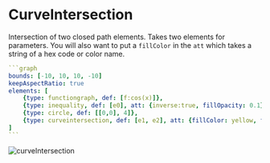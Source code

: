 # CurveIntersection

Intersection of two closed path elements. Takes two elements for parameters. You will also want to put a `fillColor` in the `att` which takes a string of a hex code or color name.

````yaml
```graph
bounds: [-10, 10, 10, -10]
keepAspectRatio: true
elements: [
	{type: functiongraph, def: [f:cos(x)]},
	{type: inequality, def: [e0], att: {inverse:true, fillOpacity: 0.1}},
	{type: circle, def: [[0,0], 4]},
	{type: curveintersection, def: [e1, e2], att: {fillColor: yellow, fillOpacity: 0.6}}
]
```
````

![curveIntersection](imgs/CurveIntersection-graph-1.png)

